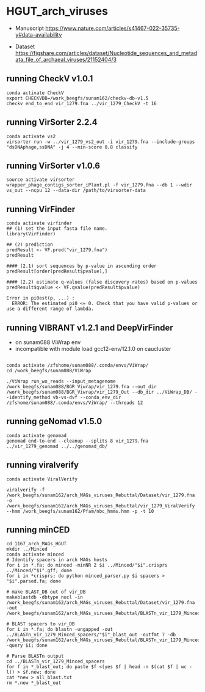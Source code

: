 # HGUT_arch_viruses

- Manuscript https://www.nature.com/articles/s41467-022-35735-y#data-availability

- Dataset https://figshare.com/articles/dataset/Nucleotide_sequences_and_metadata_file_of_archaeal_viruses/21152404/3

## running CheckV v1.0.1
```
conda activate CheckV
export CHECKVDB=/work_beegfs/sunam162/checkv-db-v1.5
checkv end_to_end vir_1279.fna ../vir_1279_CheckV -t 16
```

## running VirSorter 2.2.4
```
conda activate vs2
virsorter run -w ../vir_1279_vs2_out -i vir_1279.fna --include-groups "dsDNAphage,ssDNA" -j 4 --min-score 0.8 classify
```
## running VirSorter v1.0.6
```
source activate virsorter
wrapper_phage_contigs_sorter_iPlant.pl -f vir_1279.fna --db 1 --wdir vs_out --ncpu 12 --data-dir /path/to/virsorter-data
```
## running VirFinder
```
conda activate virfinder
## (1) set the input fasta file name. 
library(VirFinder)

## (2) prediction
predResult <- VF.pred("vir_1279.fna")
predResult

#### (2.1) sort sequences by p-value in ascending order
predResult[order(predResult$pvalue),]

#### (2.2) estimate q-values (false discovery rates) based on p-values
predResult$qvalue <- VF.qvalue(predResult$pvalue)

Error in pi0est(p, ...) : 
  ERROR: The estimated pi0 <= 0. Check that you have valid p-values or use a different range of lambda.

```
## running VIBRANT v1.2.1 and DeepVirFinder
- on sunam088 ViWrap env
- incompatible with module load gcc12-env/12.1.0 on caucluster
```

conda activate /zfshome/sunam088/.conda/envs/ViWrap/
cd /work_beegfs/sunam088/ViWrap

./ViWrap run_wo_reads --input_metagenome /work_beegfs/sunam088/BGR_Viwrap/vir_1279.fna --out_dir /work_beegfs/sunam088/BGR_Viwrap/vir_1279_Out --db_dir ../ViWrap_DB/ --identify_method vb-vs-dvf --conda_env_dir /zfshome/sunam088/.conda/envs/ViWrap/ --threads 12
```

## running geNomad v1.5.0
```
conda activate genomad
genomad end-to-end --cleanup --splits 8 vir_1279.fna ../vir_1279_genomad ../../genomad_db/
```
## running viralverify
```
conda activate ViralVerify

viralverify -f /work_beegfs/sunam162/arch_MAGs_viruses_Rebuttal/Dataset/vir_1279.fna -o /work_beegfs/sunam162/arch_MAGs_viruses_Rebuttal/vir_1279_ViralVerify --hmm /work_beegfs/sunam162/Pfam/nbc_hmms.hmm -p -t 10
```

## running minCED
```
cd 1167_arch_MAGs_HGUT
mkdir ../Minced
conda activate minced
# Identify spacers in arch MAGs hosts
for i in *.fa; do minced -minNR 2 $i ../Minced/"$i".crisprs ../Minced/"$i".gff; done
for i in *crisprs; do python minced_parser.py $i spacers > "$i".parsed.fa; done

# make BLAST_DB out of vir_DB
makeblastdb -dbtype nucl -in /work_beegfs/sunam162/arch_MAGs_viruses_Rebuttal/Dataset/vir_1279.fna -out /work_beegfs/sunam162/arch_MAGs_viruses_Rebuttal/BLASTn_vir_1279_Minced_spacers/vir_1279_DB

# BLAST spacers to vir_DB
for i in *.fa; do blastn -ungapped -out ../BLASTn_vir_1279_Minced_spacers/"$i"_blast_out -outfmt 7 -db /work_beegfs/sunam162/arch_MAGs_viruses_Rebuttal/BLASTn_vir_1279_Minced_spacers/vir_1279_DB -query $i; done

# Parse BLASTn output
cd ../BLASTn_vir_1279_Minced_spacers
for f in *_blast_out; do paste $f <(yes $f | head -n $(cat $f | wc -l)) > $f.new; done
cat *new > all_blast.txt
rm *.new *_blast_out
```
